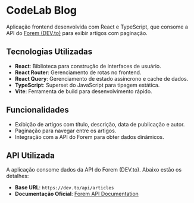# CodeLab Blog

Aplicação frontend desenvolvida com React e TypeScript, que consome a API do [Forem (DEV.to)](https://developers.forem.com/api/v0) para exibir artigos com paginação.

## Tecnologias Utilizadas

- **React**: Biblioteca para construção de interfaces de usuário.
- **React Router**: Gerenciamento de rotas no frontend.
- **React Query**: Gerenciamento de estado assíncrono e cache de dados.
- **TypeScript**: Superset do JavaScript para tipagem estática.
- **Vite**: Ferramenta de build para desenvolvimento rápido.

## Funcionalidades

- Exibição de artigos com título, descrição, data de publicação e autor.
- Paginação para navegar entre os artigos.
- Integração com a API do Forem para obter dados dinâmicos.

## API Utilizada

A aplicação consome dados da API do Forem (DEV.to). Abaixo estão os detalhes:

- **Base URL**: `https://dev.to/api/articles`
- **Documentação Oficial**: [Forem API Documentation](https://developers.forem.com/api/v0)
